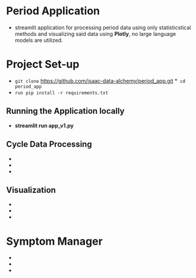 # Period Application
* streamlit application for processing period data using only statisticstical methods and visualizing said data using **Plotly**, no large language models are utilized. 

# Project Set-up
* `git clone` https://github.com/isaac-data-alchemy/period_app.git
*` cd period_app`
* `run pip install -r requirements.txt`

## Running the Application locally
* **streamlit run app_v1.py**


## Cycle Data Processing 
*
*
*

## Visualization
*
*
*

# Symptom Manager
*
*
*



